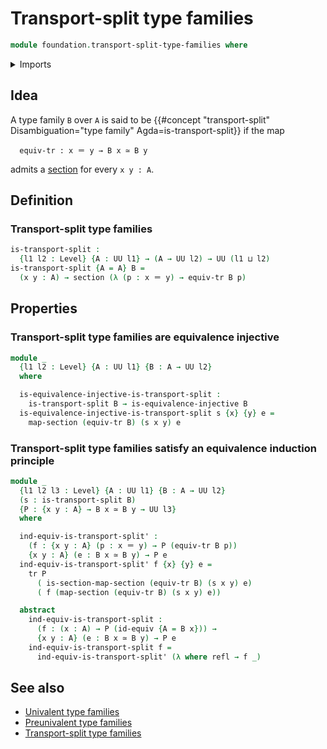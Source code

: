 # Transport-split type families

```agda
module foundation.transport-split-type-families where
```

<details><summary>Imports</summary>

```agda
open import elementary-number-theory.natural-numbers

open import foundation.action-on-equivalences-functions
open import foundation.action-on-identifications-functions
open import foundation.cartesian-product-types
open import foundation.dependent-pair-types
open import foundation.equivalence-extensionality
open import foundation.equivalence-injective-type-families
open import foundation.function-extensionality
open import foundation.transport-along-identifications
open import foundation.unit-type
open import foundation.universe-levels

open import foundation-core.equivalences
open import foundation-core.identity-types
open import foundation-core.sections
```

</details>

## Idea

A type family `B` over `A` is said to be
{{#concept "transport-split" Disambiguation="type family" Agda=is-transport-split}}
if the map

```text
  equiv-tr : x ＝ y → B x ≃ B y
```

admits a [section](foundation-core.section.md) for every `x y : A`.

## Definition

### Transport-split type families

```agda
is-transport-split :
  {l1 l2 : Level} {A : UU l1} → (A → UU l2) → UU (l1 ⊔ l2)
is-transport-split {A = A} B =
  (x y : A) → section (λ (p : x ＝ y) → equiv-tr B p)
```

## Properties

### Transport-split type families are equivalence injective

```agda
module _
  {l1 l2 : Level} {A : UU l1} {B : A → UU l2}
  where

  is-equivalence-injective-is-transport-split :
    is-transport-split B → is-equivalence-injective B
  is-equivalence-injective-is-transport-split s {x} {y} e =
    map-section (equiv-tr B) (s x y) e
```

### Transport-split type families satisfy an equivalence induction principle

```agda
module _
  {l1 l2 l3 : Level} {A : UU l1} {B : A → UU l2}
  (s : is-transport-split B)
  {P : {x y : A} → B x ≃ B y → UU l3}
  where

  ind-equiv-is-transport-split' :
    (f : {x y : A} (p : x ＝ y) → P (equiv-tr B p))
    {x y : A} (e : B x ≃ B y) → P e
  ind-equiv-is-transport-split' f {x} {y} e =
    tr P
      ( is-section-map-section (equiv-tr B) (s x y) e)
      ( f (map-section (equiv-tr B) (s x y) e))

  abstract
    ind-equiv-is-transport-split :
      (f : (x : A) → P (id-equiv {A = B x})) →
      {x y : A} (e : B x ≃ B y) → P e
    ind-equiv-is-transport-split f =
      ind-equiv-is-transport-split' (λ where refl → f _)
```

## See also

- [Univalent type families](foundation.univalent-type-families.md)
- [Preunivalent type families](foundation.preunivalent-type-families.md)
- [Transport-split type families](foundation.transport-split-type-families.md)
